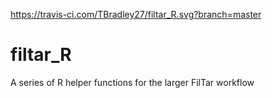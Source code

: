 https://travis-ci.com/TBradley27/filtar_R.svg?branch=master

# filtar_R
A series of R helper functions for the larger FilTar workflow


